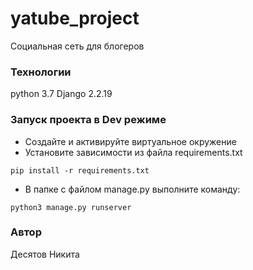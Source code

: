 # yatube_project
Социальная сеть для блогеров

### Технологии
python 3.7
Django 2.2.19

### Запуск проекта в Dev режиме
- Создайте и активируйте виртуальное окружение
- Установите зависимости из файла requirements.txt
```
pip install -r requirements.txt
```
- В папке с файлом manage.py выполните команду:
```
python3 manage.py runserver
```

### Автор
Десятов Никита

